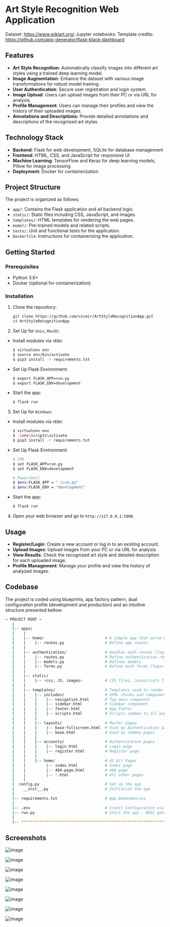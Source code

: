 # Art Style Recognition Web Application

Dataset: https://www.wikiart.org/
Jupyter notebooks:
Template credits: https://github.com/app-generator/flask-black-dashboard

## Features

- **Art Style Recognition**: Automatically classify images into different art styles using a trained deep learning model.
- **Image Augmentation**: Enhance the dataset with various image transformations for robust model training.
- **User Authentication**: Secure user registration and login system.
- **Image Upload**: Users can upload images from their PC or via URL for analysis.
- **Profile Management**: Users can manage their profiles and view the history of their uploaded images.
- **Annotations and Descriptions**: Provide detailed annotations and descriptions of the recognized art styles.

## Technology Stack

- **Backend**: Flask for web development, SQLite for database management
- **Frontend**: HTML, CSS, and JavaScript for responsive UI
- **Machine Learning**: TensorFlow and Keras for deep learning models, Pillow for image processing
- **Deployment**: Docker for containerization

## Project Structure

The project is organized as follows:
- `app/`: Contains the Flask application and all backend logic.
- `static/`: Static files including CSS, JavaScript, and images.
- `templates/`: HTML templates for rendering the web pages.
- `model/`: Pre-trained models and related scripts.
- `tests/`: Unit and functional tests for the application.
- `Dockerfile`: Instructions for containerizing the application.

## Getting Started

### Prerequisites

- Python 3.6+
- Docker (optional for containerization)

### Installation

1. Clone the repository:

    ```sh
    git clone https://github.com/vicmir/ArtStyleRecognitionApp.git
    cd ArtStyleRecognitionApp
    ```

2. Set Up for `Unix`, `MacOS`:

- Install modules via `VENV`:

   ```sh
   $ virtualenv env
   $ source env/bin/activate
   $ pip3 install -r requirements.txt
   ```

- Set Up Flask Environment:

   ```sh
   $ export FLASK_APP=run.py
   $ export FLASK_ENV=development
   ```

- Start the app:

   ```sh
   $ flask run
   ```
   
3. Set Up for `Windows`:

- Install modules via `VENV`:

   ```sh
   $ virtualenv env
   $ .\env\Scripts\activate
   $ pip3 install -r requirements.txt
   ```

- Set Up Flask Environment:

   ```sh
   # CMD
   $ set FLASK_APP=run.py
   $ set FLASK_ENV=development
   
   # Powershell
   $ $env:FLASK_APP = ".\run.py"
   $ $env:FLASK_ENV = "development"
   ```

- Start the app:

   ```sh
   $ flask run
   ```

4. Open your web browser and go to `http://127.0.0.1:5000`.

## Usage

- **Register/Login**: Create a new account or log in to an existing account.
- **Upload Images**: Upload images from your PC or via URL for analysis.
- **View Results**: Check the recognized art style and detailed description for each uploaded image.
- **Profile Management**: Manage your profile and view the history of analyzed images.

## Codebase

The project is coded using blueprints, app factory pattern, dual configuration profile (development and production) and an intuitive structure presented bellow:

```bash
< PROJECT ROOT >
   |
   |-- apps/
   |    |
   |    |-- home/                           # A simple app that serve HTML files
   |    |    |-- routes.py                  # Define app routes
   |    |
   |    |-- authentication/                 # Handles auth routes (login and register)
   |    |    |-- routes.py                  # Define authentication routes  
   |    |    |-- models.py                  # Defines models  
   |    |    |-- forms.py                   # Define auth forms (login and register) 
   |    |
   |    |-- static/
   |    |    |-- <css, JS, images>          # CSS files, Javascripts files
   |    |
   |    |-- templates/                      # Templates used to render pages
   |    |    |-- includes/                  # HTML chunks and components
   |    |    |    |-- navigation.html       # Top menu component
   |    |    |    |-- sidebar.html          # Sidebar component
   |    |    |    |-- footer.html           # App Footer
   |    |    |    |-- scripts.html          # Scripts common to all pages
   |    |    |
   |    |    |-- layouts/                   # Master pages
   |    |    |    |-- base-fullscreen.html  # Used by Authentication pages
   |    |    |    |-- base.html             # Used by common pages
   |    |    |
   |    |    |-- accounts/                  # Authentication pages
   |    |    |    |-- login.html            # Login page
   |    |    |    |-- register.html         # Register page
   |    |    |
   |    |    |-- home/                      # UI Kit Pages
   |    |         |-- index.html            # Index page
   |    |         |-- 404-page.html         # 404 page
   |    |         |-- *.html                # All other pages
   |    |    
   |  config.py                             # Set up the app
   |    __init__.py                         # Initialize the app
   |
   |-- requirements.txt                     # App Dependencies
   |
   |-- .env                                 # Inject Configuration via Environment
   |-- run.py                               # Start the app - WSGI gateway
   |
   |-- ************************************************************************
```

## Screenshots

![image](https://github.com/vicmir/ArtStyleRecognitionApp/assets/79836020/11d09e06-7d7a-482b-9acc-dd0b2dc6cc56)

![image](https://github.com/vicmir/ArtStyleRecognitionApp/assets/79836020/96149290-db4e-4a84-937e-80a2dbcb0fd9)

![image](https://github.com/vicmir/ArtStyleRecognitionApp/assets/79836020/210e3650-69f0-435a-bbb7-963e1142b038)

![image](https://github.com/vicmir/ArtStyleRecognitionApp/assets/79836020/6f541b56-f6e8-46f6-b2a4-6b5134014181)

![image](https://github.com/vicmir/ArtStyleRecognitionApp/assets/79836020/e8b521ef-b0c4-4ab8-974f-f06c7c29e289)

![image](https://github.com/vicmir/ArtStyleRecognitionApp/assets/79836020/48978025-9107-4555-9b81-844630573f34)

![image](https://github.com/vicmir/ArtStyleRecognitionApp/assets/79836020/3605b0f1-35c8-4d43-a4df-989c1831e539)

![image](https://github.com/vicmir/ArtStyleRecognitionApp/assets/79836020/2be08500-5f0b-4287-9f15-ec876db18fba)
